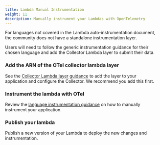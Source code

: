 ```yaml
---
title: Lambda Manual Instrumentation
weight: 11
description: Manually instrument your Lambdas with OpenTelemetry
---
```


For languages not covered in the Lambda auto-instrumentation document, the
community does not have a standalone instrumentation layer.

Users will need to follow the generic instrumentation guidance for their chosen
language and add the Collector Lambda layer to submit their data.

### Add the ARN of the OTel collector lambda layer

See the [Collector Lambda layer guidance](../lambda-collector/) to add the layer
to your application and configure the Collector. We recommend you add this
first.

### Instrument the lambda with OTel

Review the [language instrumentation guidance](/docs/languages/) on how to
manually instrument your application.

### Publish your lambda

Publish a new version of your Lambda to deploy the new changes and
instrumentation.
